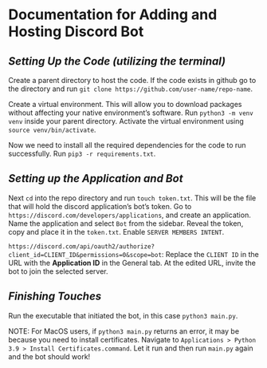 # Documentation for Adding and Hosting Discord Bot


## *Setting Up the Code (utilizing the terminal)*

Create a parent directory to host the code. If the code exists in github go to the directory and run `git clone https://github.com/user-name/repo-name`.

Create a virtual environment. This will allow you to download packages without affecting your native environment’s software. Run `python3 -m venv venv` inside your parent directory. Activate the virtual environment using `source venv/bin/activate`. 

Now we need to install all the required dependencies for the code to run successfully. Run `pip3 -r requirements.txt`. 

## *Setting up the Application and Bot*

Next `cd` into the repo directory and run `touch token.txt`. This will be the file that will hold the discord application’s bot’s token. Go to `https://discord.com/developers/applications`, and create an application. Name the application and select `Bot` from the sidebar. Reveal the token, copy and place it in the `token.txt`. Enable `SERVER MEMBERS INTENT`. 

`https://discord.com/api/oauth2/authorize?client_id=CLIENT_ID&permissions=0&scope=bot`: Replace the `CLIENT ID` in the URL with the **Application ID** in the General tab. At the edited URL, invite the bot to join the selected server.

## *Finishing Touches*
	
Run the executable that initiated the bot, in this case `python3 main.py`.

NOTE: For MacOS users, if `python3 main.py` returns an error, it may be because you need to install certificates. Navigate to `Applications > Python 3.9 > Install Certificates.command`. Let it run and then run `main.py` again and the bot should work!

